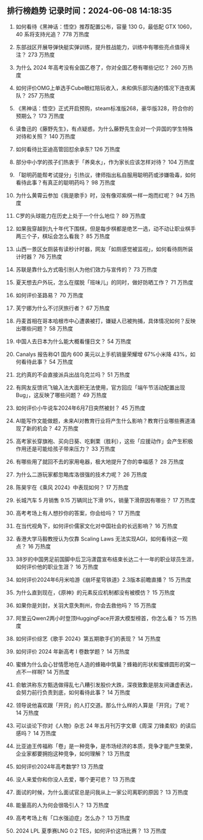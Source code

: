 
## 排行榜趋势 记录时间：2024-06-08 14:18:35
  
  1. 如何看待《黑神话：悟空》推荐配置公布，容量 130 G，最低配 GTX 1060，40 系将支持光追？ 778 万热度
    
  2. 东部战区开展导弹快艇实弹训练，提升胜战能力，训练中有哪些亮点值得关注？ 273 万热度
    
  3. 为什么 2024 年高考没有全国乙卷了，你对全国乙卷有哪些记忆？ 260 万热度
    
  4. 如何评价OMG上单选手Cube眼红陪玩收入，未和俱乐部沟通的情况下连夜离队？ 257 万热度
    
  5. 《黑神话：悟空》正式开启预购，steam标准版268，豪华版328，符合你的预期么？ 173 万热度
    
  6. 读鲁迅的《藤野先生》，有点疑惑，为什么藤野先生会对一个异国的学生特殊对待和关照？ 140 万热度
    
  7. 如何看待比亚迪高管回怼余承东? 126 万热度
    
  8. 部分中小学的孩子们热衷于「养臭水」，作为家长应该怎样对待？ 104 万热度
    
  9. 「聪明药能帮考试提分」引热议，律师指出私自服用聪明药或涉嫌吸毒，如何看待此事？有真正的聪明药吗？ 98 万热度
    
  10. 为什么黄霄云参加《我是歌手》时，没有像邓紫棋一样一炮而红呢？ 94 万热度
    
  11. C罗的头球能力在历史上处于一个什么地位？ 89 万热度
    
  12. 如果我穿越到九十年代下围棋，但是每步棋都是绝艺一选，动不动让职业棋手两三个子，棋坛会怎么看我？ 85 万热度
    
  13. 山西一景区女厕装有读秒计时器，网友「如厕感觉被监视」，如何看待厕所装计时器？ 76 万热度
    
  14. 苏联是靠什么方式吸引别人为他们效力与宣传的？ 73 万热度
    
  15. 夏天想去户外玩，怎么在摆脱「班味儿」的同时，做好防晒工作？ 71 万热度
    
  16. 如何评价圣路易？ 70 万热度
    
  17. 芙宁娜为什么不讨厌旅行者？ 67 万热度
    
  18. 丹麦首相在哥本哈根市中心遭袭被打，嫌疑人已被拘捕，具体情况如何？反映出哪些问题？ 58 万热度
    
  19. 中国人去日本为什么能大概看懂日文？ 54 万热度
    
  20. Canalys 报告称Q1 国内 600 美元以上手机销量荣耀增 67%小米降 43%，如何看待此事？ 54 万热度
    
  21. 北约真的不会直接派兵出战乌克兰吗？ 51 万热度
    
  22. 有网友反馈讯飞输入法大面积无法使用，官方回应「端午节活动配置出现 Bug」，这反映了哪些问题？ 49 万热度
    
  23. 如何评价小牛说车2024年6月7日突然被封？ 45 万热度
    
  24. AI能写作文能做题，未来AI对教育行业将产生什么影响？教育行业哪些赛道涌现了新的机会？ 42 万热度
    
  25. 高考家长穿旗袍、买向日葵、吃剩栗（胜利），这些「应援动作」会产生积极作用还是可能给孩子带来压力？ 33 万热度
    
  26. 有哪些用了就回不去的家用电器，极大地提升了你的幸福感？ 28 万热度
    
  27. 为什么二游玩家都忽略库洛很强的技术力呢？ 26 万热度
    
  28. 陈昊宇在《乘风 2024》中表现如何？ 17 万热度
    
  29. 长城汽车 5 月销售 9.15 万辆同比下滑 9%，销量下滑原因有哪些？ 17 万热度
    
  30. 高考考场上有人想抄你的答案，你会给吗？ 17 万热度
    
  31. 在当代视角下，如何评价儒家文化对中国社会的长远影响？ 16 万热度
    
  32. 香港大学马毅教授认为仅靠 Scaling Laws 无法实现AGI，如何看待这一观点？ 16 万热度
    
  33. 38岁的中国男足前国脚中后卫冯潇霆宣布结束长达二十一年的职业球员生涯，如何评价他的职业生涯？ 16 万热度
    
  34. 如何评价2024年6月米哈游《崩坏星穹铁道》2.3版本前瞻直播？ 15 万热度
    
  35. 为什么直到现在，《原神》的元素反应机制都没有被模仿？ 15 万热度
    
  36. 如果你是刘封，关羽大意失荆州，你会去救他吗？ 15 万热度
    
  37. 阿里云Qwen2两小时登顶HuggingFace开源大模型榜首，你怎么看？ 15 万热度
    
  38. 如何评价综艺《歌手 2024》第五期歌手们的表现？ 14 万热度
    
  39. 如何评价 2024 年新高考 I 卷数学题？ 14 万热度
    
  40. 蜜蜂为什么会心甘情愿地在人造的蜂箱中筑巢？蜂箱的形状和蜜蜂圆形的窝一点不一样啊? 14 万热度
    
  41. 俞敏洪称东方甄选做得乱七八糟引发股价大跌，深夜致歉是朋友间谦虚表达，会努力前行负责到底，如何看待此事？ 14 万热度
    
  42. 领导说他喜欢跟「开窍」的人打交道。那么什么样的人算是「开窍」了呢？ 14 万热度
    
  43. 可以谈论下你对《人物》杂志 24 年五月刊万字文章《周深 刀锋柔软》的读后感吗？ 14 万热度
    
  44. 比亚迪王传福称「卷」是一种竞争，是市场经济的本质，竞争才能产生繁荣，企业家都要拥抱这种竞争，如何理解？ 13 万热度
    
  45. 如何评价2024年高考数学? 13 万热度
    
  46. 没人来爱你和你没人去爱，哪个更可悲？ 13 万热度
    
  47. 面试的时候，为什么面试官总是问我从上一家公司离职的原因？ 13 万热度
    
  48. 能量高的人为何会很吸引人？ 13 万热度
    
  49. 高考考场上有「口水强迫症」怎么办？ 13 万热度
    
  50. 2024 LPL 夏季赛LNG 0:2 TES，如何评价这场比赛？ 13 万热度
    